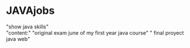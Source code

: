 # JAVAjobs
 "show  java skills"  
"content:"
"original exam june of my first year java course"
" final proyect java web"
